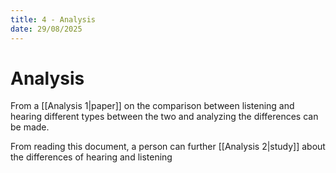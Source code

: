 ```yaml
---
title: 4 - Analysis
date: 29/08/2025
---
```

# Analysis

From a [[Analysis 1|paper]] on the comparison between listening and hearing different types between the two and analyzing the differences can be made.

From reading this document, a person can further [[Analysis 2|study]] about the differences of hearing and listening